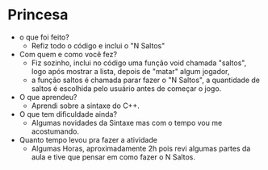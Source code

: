 # Princesa

* o que foi feito?
  * Refiz todo o código e inclui o "N Saltos"
* Com quem e como você fez?
  * Fiz sozinho, inclui no código uma função void chamada "saltos", logo após mostrar a lista, depois de "matar" algum jogador, 
  * a função saltos é chamada parar fazer o "N Saltos", a quantidade de saltos é escolhida pelo usuário antes de começar o jogo. 
* O que aprendeu?
  * Aprendi sobre a sintaxe do C++.
* O que tem dificuldade ainda?
  * Algumas novidades da Sintaxe mas com o tempo vou me acostumando.
* Quanto tempo levou pra fazer a atividade
  * Algumas Horas, aproximadamente 2h pois revi algumas partes da aula e tive que pensar em como fazer o N Saltos.

